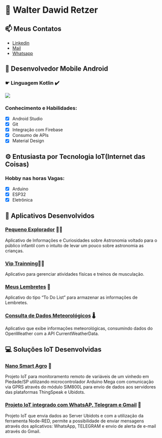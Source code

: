 # 🤠 Walter Dawid Retzer 

## 📫 Meus Contatos
<ul>
  <li><a href="https://www.linkedin.com/in/walterdawid/" rel="me">Linkedin</a>
  <li><a href="mailto:walter.d.retzer@gmail.com" rel="me">Mail</a>
  <li><a href="https://wa.me/+5515991080703?text=Hi" rel="me">Whatsapp</a>
</ul>

## 💬 Desenvolvedor Mobile Android

### ☛ Linguagem Kotlin ✔️

![](https://media.taringa.net/knn/fit:550/Z3M6Ly9rbjMvYjk0NjZlNjg3MWNiMGU4N2NmODE2OGYwMTVhMmE4YWIuZ2lm)

### Conhecimento e Habilidades:
- [x] Android Studio
- [x] Git
- [x] Integração com Firebase
- [x] Consumo de APIs
- [x] Material Design

## ⚙ Entusiasta por Tecnologia IoT(Internet das Coisas)

### Hobby nas horas Vagas:
- [x] Arduino
- [x] ESP32
- [x] Eletrônica
 
## 📱 Aplicativos Desenvolvidos

### [Pequeno Explorador](https://github.com/walter-retzer/NasaProjetoIntegrador) 👨‍🚀
Aplicativo de Informações e Curiosidades sobre Astronomia voltado para o público infantil com o intuito de levar um pouco sobre astronomia as crianças.

### [Vip Trainning](https://github.com/walter-retzer/VipTraining)🏃‍♂️ 
Aplicativo para gerenciar atividades físicas e treinos de musculação.

### [Meus Lembretes](https://github.com/walter-retzer/bancoDadosRoom) 📅
Aplicativo do tipo “To Do List” para armazenar as informações de Lembretes.

### [Consulta de Dados Meteorológicos](https://github.com/walter-retzer/API_OpenWeatherMap) 🌡️
Aplicativo que exibe informações meteorológicas, consumindo dados do OpenWeather com a API CurrentWeatherData.

## 💻 Soluções IoT Desenvolvidas

### [Nano Smart Agro](https://github.com/walter-retzer/Projeto_IoT) 📡
Projeto IoT para monitoramento remoto de variáveis de um vinhedo em Piedade/SP utilizando microcontrolador Arduino Mega com
comunicação via GPRS através do módulo SIM800L para envio de dados aos servidores das plataformas ThingSpeak e Ubidots.

### [Projeto IoT integrado com WhatsAP, Telegram e Gmail](https://github.com/walter-retzer/Projeto_IoT_com_WhatsAPP_Telegram_e_Gmail#projeto_iot_com_whatsapp_telegram_e_gmail) 📡
Projeto IoT que envia dados ao Server Ubidots e com a utilização da ferramenta Node-RED, permite a possibilidade de enviar mensagens através dos aplicativos: WhatsApp, TELEGRAM e envio de alerta de e-mail através do Gmail.
